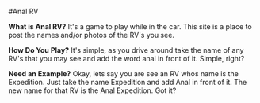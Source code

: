 #Anal RV

**What is Anal RV?** It's a game to play while in the car. This site is a place to post the names and/or photos of the RV's you see.

**How Do You Play?** It's simple, as you drive around take the name of any RV's that you may see and add the word anal in front of it. Simple, right?

**Need an Example?** Okay, lets say you are see an RV whos name is the Expedition. Just take the name Expedition and add Anal in front of it. The new name for that RV is the Anal Expedition. Got it?
